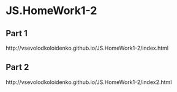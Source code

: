 <h1>JS.HomeWork1-2</h1>
<h2>Part 1</h2>
<p>http://vsevolodkoloidenko.github.io/JS.HomeWork1-2/index.html</p>
<h2>Part 2</h2>
<p>http://vsevolodkoloidenko.github.io/JS.HomeWork1-2/index2.html</p>
